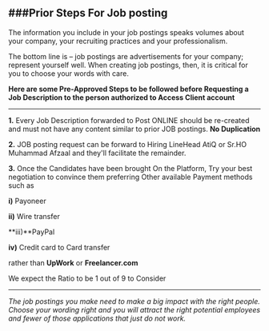 ###Prior Steps For Job posting
----------------------

The information you include in your job postings speaks volumes about your company, your recruiting practices and your professionalism. 

The bottom line is – job postings are advertisements for your company; represent yourself well.
When creating job postings, then, it is critical for you to choose your words with care.

**Here are some Pre-Approved Steps to be followed before Requesting a Job Description to the person authorized to Access Client account**

--------------
**1.** Every Job Description forwarded to Post ONLINE should be re-created and must not have any content similar to prior JOB postings. **No Duplication**

**2.** JOB posting request can be forward to Hiring LineHead AtiQ or Sr.HO Muhammad Afzaal and they'll facilitate the remainder.

**3.** Once the Candidates have been brought On the Platform, Try your best negotiation to convince them preferring Other available Payment methods such as

**i)** Payoneer

**ii)** Wire transfer

**iii)**PayPal

**iv)** Credit card to Card transfer

rather than **UpWork** or **Freelancer.com**

We expect the Ratio to be 1 out of 9 to Consider

------------
*The job postings you make need to make a big impact with the right people.
Choose your wording right and you will attract the right potential employees and fewer of those applications that 
just do not work.*

